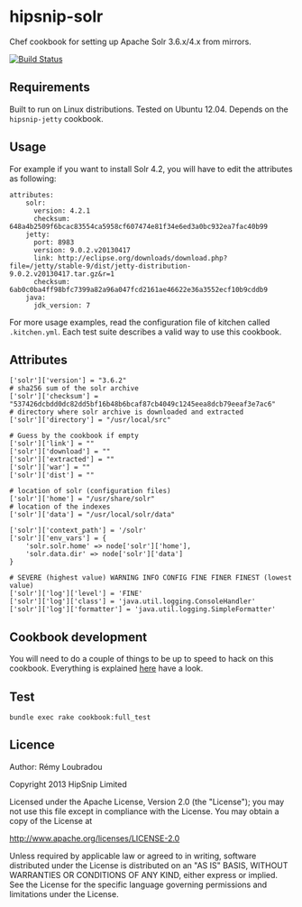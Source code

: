 # hipsnip-solr

Chef cookbook for setting up Apache Solr 3.6.x/4.x from mirrors.

[![Build Status](https://travis-ci.org/hipsnip-cookbooks/solr.png?branch=master)](https://travis-ci.org/hipsnip-cookbooks/solr)

## Requirements

Built to run on Linux distributions. Tested on Ubuntu 12.04.
Depends on the `hipsnip-jetty` cookbook.

## Usage

For example if you want to install Solr 4.2, you will have to edit the attributes as following:

```
attributes:
    solr:
      version: 4.2.1
      checksum: 648a4b2509f6bcac83554ca5958cf607474e81f34e6ed3a0bc932ea7fac40b99
    jetty:
      port: 8983
      version: 9.0.2.v20130417
      link: http://eclipse.org/downloads/download.php?file=/jetty/stable-9/dist/jetty-distribution-9.0.2.v20130417.tar.gz&r=1
      checksum: 6ab0c0ba4ff98bfc7399a82a96a047fcd2161ae46622e36a3552ecf10b9cddb9
    java:
      jdk_version: 7
```

For more usage examples, read the configuration file of kitchen called `.kitchen.yml`. Each test suite describes a valid way to use this cookbook.

## Attributes

```
['solr']['version'] = "3.6.2"
# sha256 sum of the solr archive
['solr']['checksum'] = "537426dcbdd0dc82dd5bf16b48b6bcaf87cb4049c1245eea8dcb79eeaf3e7ac6"
# directory where solr archive is downloaded and extracted
['solr']['directory'] = "/usr/local/src"

# Guess by the cookbook if empty
['solr']['link'] = ""
['solr']['download'] = ""
['solr']['extracted'] = ""
['solr']['war'] = ""
['solr']['dist'] = ""

# location of solr (configuration files)
['solr']['home'] = "/usr/share/solr"
# location of the indexes
['solr']['data'] = "/usr/local/solr/data"

['solr']['context_path'] = '/solr'
['solr']['env_vars'] = {
	'solr.solr.home' => node['solr']['home'],
	'solr.data.dir' => node['solr']['data']
}

# SEVERE (highest value) WARNING INFO CONFIG FINE FINER FINEST (lowest value)
['solr']['log']['level'] = 'FINE'
['solr']['log']['class'] = 'java.util.logging.ConsoleHandler'
['solr']['log']['formatter'] = 'java.util.logging.SimpleFormatter'
```
## Cookbook development

You will need to do a couple of things to be up to speed to hack on this cookbook.
Everything is explained [here](https://github.com/hipsnip-cookbooks/cookbook-development) have a look.

## Test

```
bundle exec rake cookbook:full_test
```

## Licence

Author: Rémy Loubradou

Copyright 2013 HipSnip Limited

Licensed under the Apache License, Version 2.0 (the "License");
you may not use this file except in compliance with the License.
You may obtain a copy of the License at

http://www.apache.org/licenses/LICENSE-2.0

Unless required by applicable law or agreed to in writing, software
distributed under the License is distributed on an "AS IS" BASIS,
WITHOUT WARRANTIES OR CONDITIONS OF ANY KIND, either express or implied.
See the License for the specific language governing permissions and
limitations under the License.